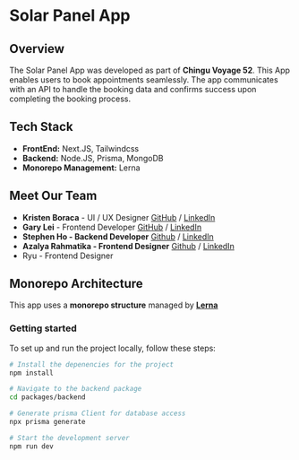 # Solar Panel App

## Overview

The Solar Panel App was developed as part of **Chingu Voyage 52**.  This App enables users to book appointments seamlessly.  The app communicates with an API to handle the booking data and confirms success upon completing the booking process.

[Live LINK]:(https://tinyurl.com/yk3wubft).

## Tech Stack

- **FrontEnd:** Next.JS, Tailwindcss 
- **Backend:** Node.JS, Prisma, MongoDB
- **Monorepo Management:** Lerna

## Meet Our Team

- **Kristen Boraca** - UI / UX Designer 
[GitHub](https://github.com/khb2me/chingu_group20.git) / [LinkedIn](https://linkedin.com/in/liaccountname)
- **Gary Lei** - Frontend Developer
[GitHub](https://github.com/xsymmetry9/) / [LinkedIn](https://www.linkedin.com/in/gary-lei-b8b4a540)
- **Stephen Ho - Backend Developer**
[Github](https://github.com/swlho) / [LinkedIn](https://www.linkedin.com/in/swlho)
- **Azalya Rahmatika - Frontend Designer**
[Github](https://github.com/azalyarahmatika) / [LinkedIn](https://www.linkedin.com/in/azalyarahmatika/)
- Ryu - Frontend Designer

## Monorepo Architecture
This app uses a **monorepo structure** managed by [**Lerna**](https://lerna.js.org/docs/introduction)

### Getting started
To set up and run the project locally, follow these steps: 

```bash
# Install the depenencies for the project
npm install 

# Navigate to the backend package
cd packages/backend

# Generate prisma Client for database access 
npx prisma generate 

# Start the development server
npm run dev 
```
